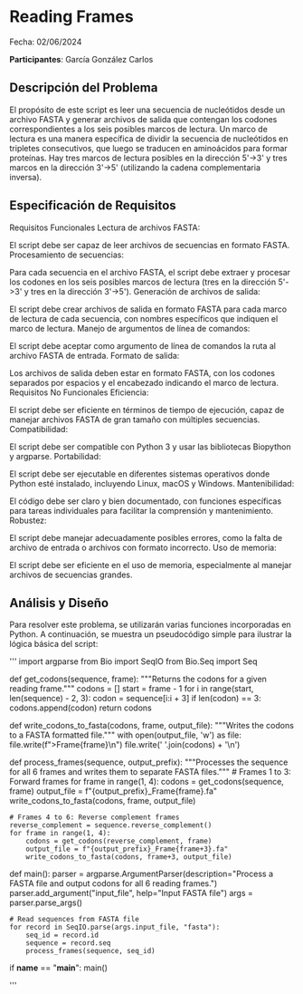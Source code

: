 # Reading Frames

Fecha: 02/06/2024

**Participantes**:
García González Carlos

## Descripción del Problema
El propósito de este script es leer una secuencia de nucleótidos desde un archivo FASTA y generar archivos de salida que contengan los codones correspondientes a los seis posibles marcos de lectura. Un marco de lectura es una manera específica de dividir la secuencia de nucleótidos en tripletes consecutivos, que luego se traducen en aminoácidos para formar proteínas. Hay tres marcos de lectura posibles en la dirección 5'->3' y tres marcos en la dirección 3'->5' (utilizando la cadena complementaria inversa).


## Especificación de Requisitos

Requisitos Funcionales
Lectura de archivos FASTA:

El script debe ser capaz de leer archivos de secuencias en formato FASTA.
Procesamiento de secuencias:

Para cada secuencia en el archivo FASTA, el script debe extraer y procesar los codones en los seis posibles marcos de lectura (tres en la dirección 5'->3' y tres en la dirección 3'->5').
Generación de archivos de salida:

El script debe crear archivos de salida en formato FASTA para cada marco de lectura de cada secuencia, con nombres específicos que indiquen el marco de lectura.
Manejo de argumentos de línea de comandos:

El script debe aceptar como argumento de línea de comandos la ruta al archivo FASTA de entrada.
Formato de salida:

Los archivos de salida deben estar en formato FASTA, con los codones separados por espacios y el encabezado indicando el marco de lectura.
Requisitos No Funcionales
Eficiencia:

El script debe ser eficiente en términos de tiempo de ejecución, capaz de manejar archivos FASTA de gran tamaño con múltiples secuencias.
Compatibilidad:

El script debe ser compatible con Python 3 y usar las bibliotecas Biopython y argparse.
Portabilidad:

El script debe ser ejecutable en diferentes sistemas operativos donde Python esté instalado, incluyendo Linux, macOS y Windows.
Mantenibilidad:

El código debe ser claro y bien documentado, con funciones específicas para tareas individuales para facilitar la comprensión y mantenimiento.
Robustez:

El script debe manejar adecuadamente posibles errores, como la falta de archivo de entrada o archivos con formato incorrecto.
Uso de memoria:

El script debe ser eficiente en el uso de memoria, especialmente al manejar archivos de secuencias grandes.


## Análisis y Diseño
Para resolver este problema, se utilizarán varias funciones incorporadas en Python. A continuación, se muestra un pseudocódigo simple para ilustrar la lógica básica del script:

'''
import argparse
from Bio import SeqIO
from Bio.Seq import Seq

def get_codons(sequence, frame):
    """Returns the codons for a given reading frame."""
    codons = []
    start = frame - 1
    for i in range(start, len(sequence) - 2, 3):
        codon = sequence[i:i + 3]
        if len(codon) == 3:
            codons.append(codon)
    return codons

def write_codons_to_fasta(codons, frame, output_file):
    """Writes the codons to a FASTA formatted file."""
    with open(output_file, 'w') as file:
        file.write(f">Frame{frame}\n")
        file.write(' '.join(codons) + '\n')

def process_frames(sequence, output_prefix):
    """Processes the sequence for all 6 frames and writes them to separate FASTA files."""
    # Frames 1 to 3: Forward frames
    for frame in range(1, 4):
        codons = get_codons(sequence, frame)
        output_file = f"{output_prefix}_Frame{frame}.fa"
        write_codons_to_fasta(codons, frame, output_file)

    # Frames 4 to 6: Reverse complement frames
    reverse_complement = sequence.reverse_complement()
    for frame in range(1, 4):
        codons = get_codons(reverse_complement, frame)
        output_file = f"{output_prefix}_Frame{frame+3}.fa"
        write_codons_to_fasta(codons, frame+3, output_file)

def main():
    parser = argparse.ArgumentParser(description="Process a FASTA file and output codons for all 6 reading frames.")
    parser.add_argument("input_file", help="Input FASTA file")
    args = parser.parse_args()

    # Read sequences from FASTA file
    for record in SeqIO.parse(args.input_file, "fasta"):
        seq_id = record.id
        sequence = record.seq
        process_frames(sequence, seq_id)

if __name__ == "__main__":
    main()

'''




